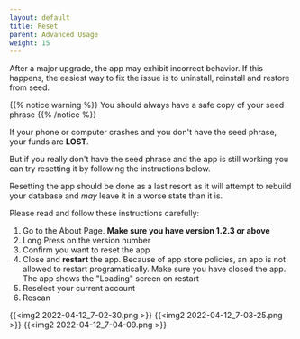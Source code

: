 ```yaml
---
layout: default
title: Reset
parent: Advanced Usage
weight: 15
---
```


After a major upgrade, the app may exhibit incorrect behavior.
If this happens, the easiest way to fix the issue
is to uninstall, reinstall and restore from seed.

{{% notice warning %}}
You should always have a safe copy of your seed phrase
{{% /notice %}}

If your phone or computer crashes and you don't have the seed phrase,
your funds are **LOST**. 

But if you really don't have the seed phrase and the app is still working
you can try resetting it by following the instructions below.

Resetting the app should be done as a last resort as it will
attempt to rebuild your database and *may* leave it in a worse
state than it is.

Please read and follow these instructions carefully:

1. Go to the About Page. **Make sure you have version 1.2.3 or above**
2. Long Press on the version number
3. Confirm you want to reset the app
4. Close and **restart** the app. Because of app store policies,
an app is not allowed to restart programatically. Make sure you
have closed the app. The app shows the "Loading" screen on
restart
5. Reselect your current account
6. Rescan

{{<img2 2022-04-12_7-02-30.png >}}
{{<img2 2022-04-12_7-03-25.png >}}
{{<img2 2022-04-12_7-04-09.png >}}

